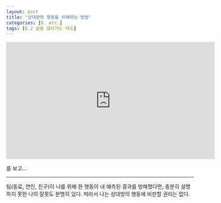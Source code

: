 ```yaml
---
layout: post
title: "상대방의 행동을 이해하는 방법"
categories: [6. etc.]
tags: [6.2 삶을 살아가는 태도]
---
```


<iframe width="560" height="315" src="https://www.youtube.com/embed/By_hgZyUqo0?start=1552" title="YouTube video player" frameborder="0" allow="accelerometer; autoplay; clipboard-write; encrypted-media; gyroscope; picture-in-picture" allowfullscreen></iframe>

를 보고...

---



팀(동료, 연인, 친구)이 나를 위해 한 행동이 내 예측된 결과를 방해했다면, 충분히 설명하지 못한 나의 잘못도 분명히 있다. 따라서 나는 상대방의 행동에 비판할 권리는 없다.

